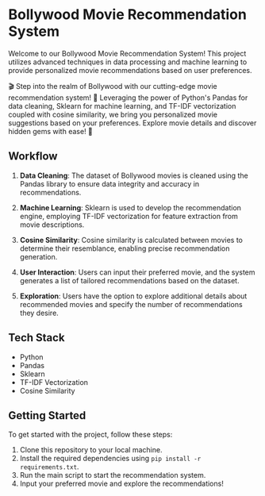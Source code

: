 # Bollywood Movie Recommendation System

Welcome to our Bollywood Movie Recommendation System! This project utilizes advanced techniques in data processing and machine learning to provide personalized movie recommendations based on user preferences.

🎬 Step into the realm of Bollywood with our cutting-edge movie recommendation system! 🌟 Leveraging the power of Python's Pandas for data cleaning, Sklearn for machine learning, and TF-IDF vectorization coupled with cosine similarity, we bring you personalized movie suggestions based on your preferences. Explore movie details and discover hidden gems with ease! 🍿 


## Workflow

1. **Data Cleaning**: The dataset of Bollywood movies is cleaned using the Pandas library to ensure data integrity and accuracy in recommendations.

2. **Machine Learning**: Sklearn is used to develop the recommendation engine, employing TF-IDF vectorization for feature extraction from movie descriptions.

3. **Cosine Similarity**: Cosine similarity is calculated between movies to determine their resemblance, enabling precise recommendation generation.

4. **User Interaction**: Users can input their preferred movie, and the system generates a list of tailored recommendations based on the dataset.

5. **Exploration**: Users have the option to explore additional details about recommended movies and specify the number of recommendations they desire.

## Tech Stack

- Python
- Pandas
- Sklearn
- TF-IDF Vectorization
- Cosine Similarity

## Getting Started

To get started with the project, follow these steps:

1. Clone this repository to your local machine.
2. Install the required dependencies using `pip install -r requirements.txt`.
3. Run the main script to start the recommendation system.
4. Input your preferred movie and explore the recommendations!








